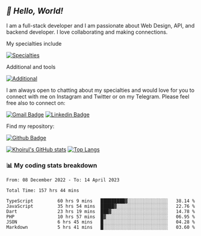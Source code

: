 ## _:wave: Hello, World!_

I am a full-stack developer and I am passionate about Web Design, API, and backend developer. I love collaborating and making connections.

My specialties include

[![Specialties](https://skillicons.dev/icons?i=php,laravel,javascript,react,vue,mysql,tailwind)](https://skillicons.dev)

Additional and tools

[![Additional](https://skillicons.dev/icons?i=bash,vscode,vite,webpack,vercel,git,github,gitlab)](https://skillicons.dev)

I am always open to chatting about my specialties and would love for you to connect with me on Instagram and Twitter or on my Telegram. Please feel free also to connect on:

[![Gmail Badge](https://img.shields.io/badge/-ahmusafir.khoirul@gmail.com-c14438?style=flat&logo=Gmail&logoColor=white&link=mailto:ahmusafir.khoirul@gmail.com)](mailto:ahmusafir.khoirul@gmail.com)
[![Linkedin Badge](https://img.shields.io/badge/-Ahmad_Musafir_Khoirul_Fattah-0072b1?style=flat&logo=Linkedin&logoColor=white&link=https://www.linkedin.com/in/ahmad-musafir-khoirul-fattah-26a53a207/)](https://www.linkedin.com/in/masmuss/)

Find my repository:

[![Github Badge](https://img.shields.io/badge/-masmuss-grey?style=flat&logo=github&logoColor=white&link=https://github.com/masmuss)](https://github.com/masmuss)

[![Khoirul's GitHub stats](https://github-readme-stats.vercel.app/api?username=masmuss&show_icons=true&include_all_commits=true&theme=transparent&layout=compact)](https://github.com/masmuss/github-readme-stats)
[![Top Langs](https://github-readme-stats.vercel.app/api/top-langs/?username=masmuss&theme=transparent&layout=compact)](https://github.com/masmuss/github-readme-stats)

### :bar_chart: My coding stats breakdown

<!--START_SECTION:waka-->

```text
From: 08 December 2022 - To: 14 April 2023

Total Time: 157 hrs 44 mins

TypeScript         60 hrs 9 mins   █████████▓░░░░░░░░░░░░░░░   38.14 %
JavaScript         35 hrs 54 mins  █████▓░░░░░░░░░░░░░░░░░░░   22.76 %
Dart               23 hrs 19 mins  ███▓░░░░░░░░░░░░░░░░░░░░░   14.78 %
PHP                10 hrs 57 mins  █▓░░░░░░░░░░░░░░░░░░░░░░░   06.95 %
JSON               6 hrs 45 mins   █░░░░░░░░░░░░░░░░░░░░░░░░   04.28 %
Markdown           5 hrs 41 mins   █░░░░░░░░░░░░░░░░░░░░░░░░   03.60 %
```

<!--END_SECTION:waka-->
